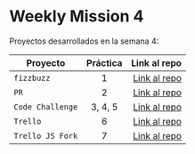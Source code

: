 # Weekly Mission 4

Proyectos desarrollados en la semana 4:

| Proyecto | Práctica | Link al repo |
| ------------- |:-------------:| -----:|
|`fizzbuzz`|1|[Link al repo](https://github.com/devleon00/Refactoring)|
|`PR`|2|[Link al repo](https://github.com/devleon00/fizzbuzz)|
|`Code Challenge`|3, 4, 5|[Link al repo](https://github.com/devleon00/Code-Challenge-Microsoft)|
|`Trello`|6|[Link al repo](https://github.com/LaunchX-InnovaccionVirtual/MissionNodeJS)|
|`Trello JS Fork`|7|[Link al repo](https://github.com/LaunchX-InnovaccionVirtual/MissionNodeJS)|
